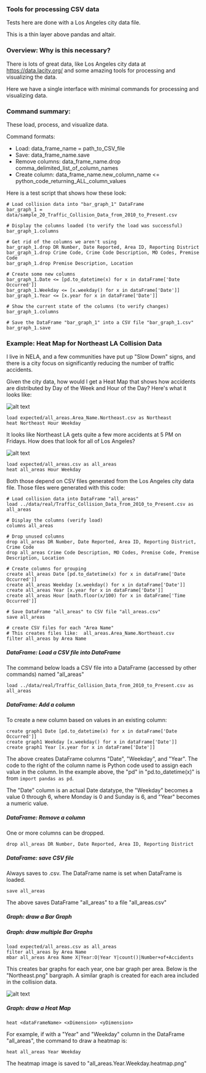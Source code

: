 ### Tools for processing CSV data

Tests here are done with a Los Angeles city data file.

This is a thin layer above pandas and altair.

### Overview:  Why is this necessary?

There is lots of great data, like Los Angeles city data at https://data.lacity.org/
and some amazing tools for processing and visualizing the data.

Here we have a single interface with minimal commands
for processing and visualizing data.

### Command summary:
These load, process, and visualize data.

Command formats:
- Load: data_frame_name = path_to_CSV_file
- Save: data_frame_name.save
- Remove columns: data_frame_name.drop comma_delimited_list_of_column_names
- Create column: data_frame_name.new_column_name <= python_code_returning_ALL_column_values

Here is a test script that shows how these look:
```
# Load collision data into "bar_graph_1" DataFrame
bar_graph_1 = data/sample_20_Traffic_Collision_Data_from_2010_to_Present.csv

# Display the columns loaded (to verify the load was successful)
bar_graph_1.columns

# Get rid of the columns we aren't using
bar_graph_1.drop DR Number, Date Reported, Area ID, Reporting District
bar_graph_1.drop Crime Code, Crime Code Description, MO Codes, Premise Code
bar_graph_1.drop Premise Description, Location

# Create some new columns
bar_graph_1.Date <= [pd.to_datetime(x) for x in dataFrame['Date Occurred']]
bar_graph_1.Weekday <= [x.weekday() for x in dataFrame['Date']]
bar_graph_1.Year <= [x.year for x in dataFrame['Date']]

# Show the current state of the columns (to verify changes)
bar_graph_1.columns

# Save the DataFrame "bar_graph_1" into a CSV file "bar_graph_1.csv"
bar_graph_1.save
```

### Example:  Heat Map for Northeast LA Collision Data

I live in NELA, and a few communities have put up "Slow Down" signs, and there
is a city focus on significantly reducing the number of traffic accidents.

Given the city data, how would I get a Heat Map that shows how accidents are
distributed by Day of the Week and Hour of the Day?   Here's what it looks like:

![alt text](./test/expected/Northeast.Hour.Weekday.heatmap.png "Northeast LA Accidents-by-Weekday-and-Hour")

```
load expected/all_areas.Area_Name.Northeast.csv as Northeast
heat Northeast Hour Weekday
```


It looks like Northeast LA gets quite a few more accidents at 5 PM on Fridays.  How does that look for
all of Los Angeles?

![alt text](./test/expected/all_areas.Hour.Weekday.heatmap.png "Los Angeles Accidents-by-Weekday-and-Hour")

```
load expected/all_areas.csv as all_areas
heat all_areas Hour Weekday
```


Both those depend on CSV files generated from the Los Angeles city
data file.  Those files were generated with this code:
```
# Load collision data into DataFrame "all_areas"
load ../data/real/Traffic_Collision_Data_from_2010_to_Present.csv as all_areas

# Display the columns (verify load)
columns all_areas

# Drop unused columns
drop all_areas DR Number, Date Reported, Area ID, Reporting District, Crime Code
drop all_areas Crime Code Description, MO Codes, Premise Code, Premise Description, Location

# Create columns for grouping
create all_areas Date [pd.to_datetime(x) for x in dataFrame['Date Occurred']]
create all_areas Weekday [x.weekday() for x in dataFrame['Date']]
create all_areas Year [x.year for x in dataFrame['Date']]
create all_areas Hour [math.floor(x/100) for x in dataFrame['Time Occurred']]

# Save DataFrame "all_areas" to CSV file "all_areas.csv"
save all_areas

# create CSV files for each "Area Name"
# This creates files like:  all_areas.Area_Name.Northeast.csv
filter all_areas by Area Name

```
##### DataFrame:  Load a CSV file into DataFrame
The command below loads a CSV file into a DataFrame (accessed by other commands)
named "all_areas"

```
load ../data/real/Traffic_Collision_Data_from_2010_to_Present.csv as all_areas
```

##### DataFrame:  Add a column
To create a new column based on values in an existing column:
```
create graph1 Date [pd.to_datetime(x) for x in dataFrame['Date Occurred']]
create graph1 Weekday [x.weekday() for x in dataFrame['Date']]
create graph1 Year [x.year for x in dataFrame['Date']]
```
The above creates DataFrame columns "Date", "Weekday", and "Year".  The
code to the right of the column name is Python code used to assign each
value in the column.  In the example above,
the "pd" in "pd.to_datetime(x)" is from ```import pandas as pd```.

The "Date" column is an actual Date datatype, the "Weekday" becomes a value 0
through 6, where Monday is 0 and Sunday is 6, and "Year" becomes a numeric
value.

##### DataFrame: Remove a column

One or more columns can be dropped.
```
drop all_areas DR Number, Date Reported, Area ID, Reporting District
```

##### DataFrame: save CSV file
Always saves to <DataFrame name>.csv.  The DataFrame name
is set when DataFrame is loaded.

```
save all_areas

```
The above saves DataFrame "all_areas" to a file "all_areas.csv"

##### Graph: draw a Bar Graph

##### Graph: draw multiple Bar Graphs
```
load expected/all_areas.csv as all_areas
filter all_areas by Area Name
mbar all_areas Area Name X|Year:O|Year Y|count()|Number+of+Accidents
```
This creates bar graphs for each year, one bar graph per area.
Below is the "Northeast.png" bargraph.  A similar graph is created
for each area included in the collision data.

![alt text](./test/expected/Northeast.png "Northeast LA accidents by year")

##### Graph: draw a Heat Map

```
heat <dataFrameName> <xDimension> <yDimension>
```

For example, if with a "Year" and "Weekday" column in the
DataFrame "all_areas", the command to draw a heatmap
is:
```
heat all_areas Year Weekday
```
The heatmap image is saved to "all_areas.Year.Weekday.heatmap.png"
